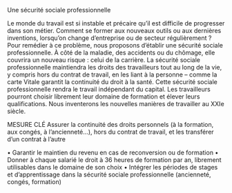 Une sécurité sociale professionnelle

Le monde du travail est si instable et précaire qu’il est difficile de progresser dans son métier. Comment se former aux nouveaux outils ou aux dernières inventions, lorsqu’on change d’entreprise ou de secteur régulièrement ? Pour remédier à ce problème, nous proposons d’établir une sécurité sociale professionnelle. À côté de la maladie, des accidents ou du chômage, elle couvrira un nouveau risque : celui de la carrière. La sécurité sociale professionnelle maintiendra les droits des travailleurs tout au long de la vie, y compris hors du contrat de travail, en les liant à la personne – comme la carte Vitale garantit la continuité du droit à la santé. Cette sécurité sociale professionnelle rendra le travail indépendant du capital. Les travailleurs pourront choisir librement leur domaine de formation et élever leurs qualifications. Nous inventerons les nouvelles manières de travailler au XXIe siècle.

MESURE CLÉ
Assurer la continuité des droits personnels (à la formation, aux congés, à l’ancienneté…), hors du contrat de travail, et les transférer d’un contrat à l’autre

• Garantir le maintien du revenu en cas de reconversion ou de formation
• Donner à chaque salarié le droit à 36 heures de formation par an, librement utilisables dans le domaine de son choix
• Intégrer les périodes de stages et d’apprentissage dans la sécurité sociale professionnelle (ancienneté, congés, formation)